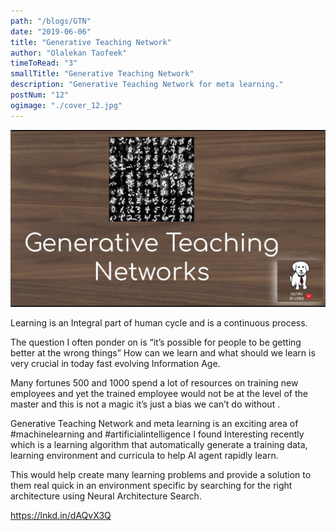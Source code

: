 ```yaml
---
path: "/blogs/GTN"
date: "2019-06-06"
title: "Generative Teaching Network"
author: "Olalekan Taofeek"
timeToRead: "3"
smallTitle: "Generative Teaching Network"
description: "Generative Teaching Network for meta learning."
postNum: "12"
ogimage: "./cover_12.jpg"
---
```


<img src="./cover_12.jpg"/>
<br/>

Learning is an Integral part of human cycle and is a continuous process.

The question I often ponder on is “it’s possible for people to be getting better at the wrong things” How can we learn and what should we learn is very crucial in today fast evolving Information Age.

Many fortunes 500 and 1000 spend a lot of resources on training new employees and yet the trained employee would not be at the level of the master and this is not a magic it’s just a bias we can’t do without .

Generative Teaching Network and meta learning is an exciting area of #machinelearning and #artificialintelligence I found Interesting recently which is a learning algorithm that automatically generate a training data, learning environment and curricula to help AI agent rapidly learn.

This would help create many learning problems and provide a solution to them real quick in an environment specific by searching for the right architecture using Neural Architecture Search.

https://lnkd.in/dAQvX3Q
